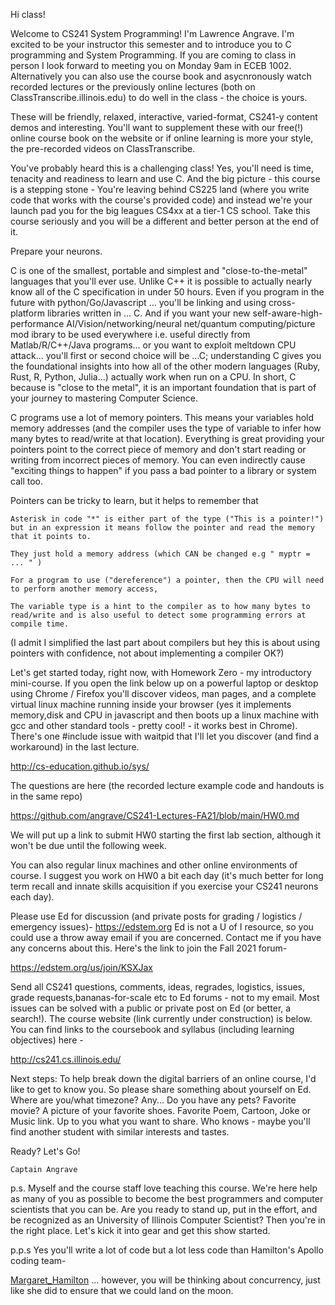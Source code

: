 Hi class!

Welcome to CS241 System Programming! I'm Lawrence Angrave. I'm excited to be your instructor this semester and to introduce you to C programming and System Programming. If you are coming to class in person I look forward to meeting you on Monday 9am in ECEB 1002.
Alternatively you can also use the course book and asycnronously watch recorded lectures or the previously online lectures (both on ClassTranscribe.illinois.edu) to do well in the class - the choice is yours.

These will be friendly, relaxed, interactive, varied-format, CS241-y content demos and interesting. You'll want to supplement these with our free(!) online course book on the website or if online learning is more your style, the pre-recorded videos on ClassTranscribe. 

You've probably heard this is a challenging class! Yes, you'll need is time, tenacity and readiness to learn and use C. And the big picture - this course is a stepping stone - You're leaving behind CS225 land (where you write code that works with the course's provided code) and instead we're your launch pad you for the big leagues CS4xx at a tier-1 CS school. Take this course seriously and you will be a different and better person at the end of it.

Prepare your neurons.

C is one of the smallest, portable and simplest and "close-to-the-metal" languages that you'll ever use. Unlike C++ it is possible to actually nearly know all of the C specification in under 50 hours. Even if you program in the future with python/Go/Javascript ... you'll be linking and using cross-platform libraries written in ... C. And if you want your new self-aware-high-performance AI/Vision/networking/neural net/quantum computing/picture mod ibrary to be used everywhere i.e. useful directly from Matlab/R/C++/Java programs... or you want to exploit meltdown CPU attack... you'll first or second choice will be ...C; understanding C gives you the foundational insights into how all of the other modern languages (Ruby, Rust, R, Python, Julia...) actually work when run on a CPU. In short, C because is "close to the metal", it is an important foundation that is part of your journey to mastering Computer Science.

C programs use a lot of memory pointers. This means your variables hold memory addresses (and the compiler uses the type of variable to infer how many bytes to read/write at that location). Everything is great providing your pointers point to the correct piece of memory and don't start reading or writing from incorrect pieces of memory. You can even indirectly cause "exciting things to happen" if you pass a bad pointer to a library or system call too.

Pointers can be tricky to learn, but it helps to remember that

    Asterisk in code "*" is either part of the type ("This is a pointer!") but in an expression it means follow the pointer and read the memory that it points to.

    They just hold a memory address (which CAN be changed e.g " myptr = ... " )

    For a program to use ("dereference") a pointer, then the CPU will need to perform another memory access,

    The variable type is a hint to the compiler as to how many bytes to read/write and is also useful to detect some programming errors at compile time.

(I admit I simplified the last part about compilers but hey this is about using pointers with confidence, not about implementing a compiler OK?)

Let's get started today, right now, with Homework Zero - my introductory mini-course. If you open the link below up on a powerful laptop or desktop using Chrome / Firefox you'll discover videos, man pages, and a complete virtual linux machine running inside your browser (yes it implements memory,disk and CPU in javascript and then boots up a linux machine with gcc and other standard tools - pretty cool! - it works best in Chrome). There's one #include issue with waitpid that I'll let you discover (and find a workaround) in the last lecture.

http://cs-education.github.io/sys/

The questions are here (the recorded lecture example code and handouts is in the same repo)

https://github.com/angrave/CS241-Lectures-FA21/blob/main/HW0.md

We will put up a link to submit HW0 starting the first lab section, although it won't be due until the following week.

You can also regular linux machines and other online environments of course. I suggest you work on HW0 a bit each day (it's much better for long term recall and innate skills acquisition if you exercise your CS241 neurons each day).

Please use Ed for discussion (and private posts for grading / logistics / emergency issues)- https://edstem.org Ed is not a U of I resource, so you could use a throw away email if you are concerned. Contact me if you have any concerns about this. Here's the link to join the Fall 2021 forum-

https://edstem.org/us/join/KSXJax

Send all CS241 questions, comments, ideas, regrades, logistics, issues, grade requests,bananas-for-scale etc to Ed forums - not to my email. Most issues can be solved with a public or private post on Ed (or better, a search!). The course website (link currently under construction) is below. You can find links to the coursebook and syllabus (including learning objectives) here -

http://cs241.cs.illinois.edu/

Next steps: To help break down the digital barriers of an online course, I'd like to get to know you. So please share something about yourself on Ed. Where are you/what timezone? Any... Do you have any pets? Favorite movie? A picture of your favorite shoes. Favorite Poem, Cartoon, Joke or Music link. Up to you what you want to share. Who knows - maybe you'll find another student with similar interests and tastes.

Ready? Let's Go!

    Captain Angrave

p.s. Myself and the course staff love teaching this course. We're here help as many of you as possible to become the best programmers and computer scientists that you can be. Are you ready to stand up, put in the effort, and be recognized as an University of Illinois Computer Scientist? Then you're in the right place. Let's kick it into gear and get this show started.

p.p.s Yes you'll write a lot of code but a lot less code than Hamilton's Apollo coding team-

[Margaret_Hamilton](https://en.wikipedia.org/wiki/Margaret_Hamilton_\(scientist\)) ... however, you will be thinking about concurrency, just like she did to ensure that we could land on the moon.
